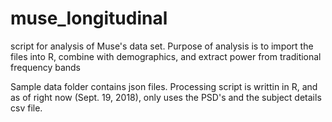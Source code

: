 # muse_longitudinal
script for analysis of Muse's data set. Purpose of analysis is to import the files into R, combine with demographics, and extract power from traditional frequency bands

Sample data folder contains json files.
Processing script is writtin in R, and as of right now (Sept. 19, 2018), only uses the PSD's and the subject details csv file.
